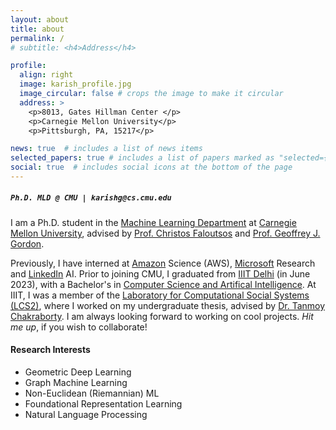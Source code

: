 ```yaml
---
layout: about
title: about
permalink: /
# subtitle: <h4>Address</h4>

profile:
  align: right
  image: karish_profile.jpg
  image_circular: false # crops the image to make it circular
  address: >
    <p>8013, Gates Hillman Center </p>
    <p>Carnegie Mellon University</p>
    <p>Pittsburgh, PA, 15217</p>

news: true  # includes a list of news items
selected_papers: true # includes a list of papers marked as "selected={true}"
social: true  # includes social icons at the bottom of the page
---
```

##### `Ph.D. MLD @ CMU | karishg@cs.cmu.edu`

I am a Ph.D. student in the [Machine Learning Department](https://www.ml.cmu.edu) at [Carnegie Mellon University](https://www.cmu.edu), advised by [Prof. Christos Faloutsos](http://www.cs.cmu.edu/~christos/) and [Prof. Geoffrey J. Gordon](http://www.cs.cmu.edu/~ggordon/). 

Previously, I have interned at [Amazon](https://www.amazon.science/locations/san-francisco-bay-area) Science (AWS), [Microsoft](https://www.microsoft.com/en-us/research/lab/microsoft-research-india/) Research and [LinkedIn](https://www.linkedin.com) AI. Prior to joining CMU, I graduated from [IIIT Delhi](https://www.iiitd.ac.in/) (in June 2023), with a Bachelor's in [Computer Science and Artifical Intelligence](https://www.iiitd.ac.in/academics/btech/csai). At IIIT, I was a member of the [Laboratory for Computational Social Systems (LCS2)](https://www.lcs2.in/), where I worked on my undergraduate thesis, advised by [Dr. Tanmoy Chakraborty](https://www.tanmoychak.com/). I am always looking forward to working on cool projects. *Hit me up*, if you wish to collaborate!

#### **Research Interests**
- Geometric Deep Learning
- Graph Machine Learning
- Non-Euclidean (Riemannian) ML
- Foundational Representation Learning
- Natural Language Processing



